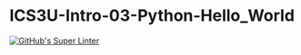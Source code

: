 # ICS3U-Intro-03-Python-Hello_World

[![GitHub's Super Linter](https://github.com/ICS3U-Programming-Hertz-M/ICS3U-Intro-03-Python-Hello_World>/workflows/GitHub's%20Super%20Linter/badge.svg)](https://github.com/ICS3U-Programming-Hertz-M/ICS3U-Intro-03-Python-Hello_World/actions) 
